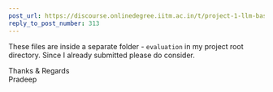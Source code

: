 ```yaml
---
post_url: https://discourse.onlinedegree.iitm.ac.in/t/project-1-llm-based-automation-agent-discussion-thread-tds-jan-2025/164277/316
reply_to_post_number: 313
---
```

These files are inside a separate folder - `evaluation` in my project root directory. Since I already submitted please do consider.

Thanks & Regards  
Pradeep